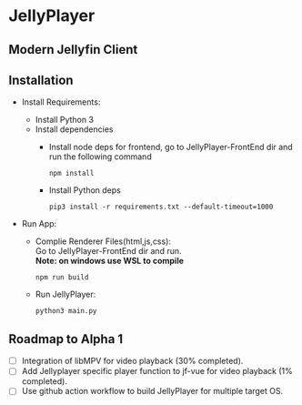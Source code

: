# JellyPlayer

## Modern Jellyfin Client

## Installation

- Install Requirements:
  - Install Python 3
  - Install dependencies
    - Install node deps for frontend, go to JellyPlayer-FrontEnd dir and run the following command

      ```console
      npm install
      ```

    - Install Python deps

      ```console
      pip3 install -r requirements.txt --default-timeout=1000
      ```

- Run App:
  
  - Complie Renderer Files(html,js,css):\
    Go to JellyPlayer-FrontEnd dir and run.\
    **Note: on windows use WSL to compile**

    ```console
    npm run build 
    ```

  - Run JellyPlayer:

    ```console
    python3 main.py
    ```

<!-- - Build EXE:

  ```console
  pyinstaller --clean main.spec
  ```

  The .exe file will generate at dist/JellyPlayer -->

## Roadmap to Alpha 1

- [ ] Integration of libMPV for video playback (30% completed).
- [ ] Add Jellyplayer specific player function to jf-vue for video playback (1% completed).
- [ ] Use github action workflow to build JellyPlayer for multiple target OS.
